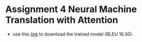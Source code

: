 # Assignment 4 Neural Machine Translation with Attention

* use this [link](https://drive.google.com/drive/folders/1RGDjuiPcSBwi37elNq4xUXOJyE90Cdbx?usp=sharing) to download the trained model (BLEU 16.30).